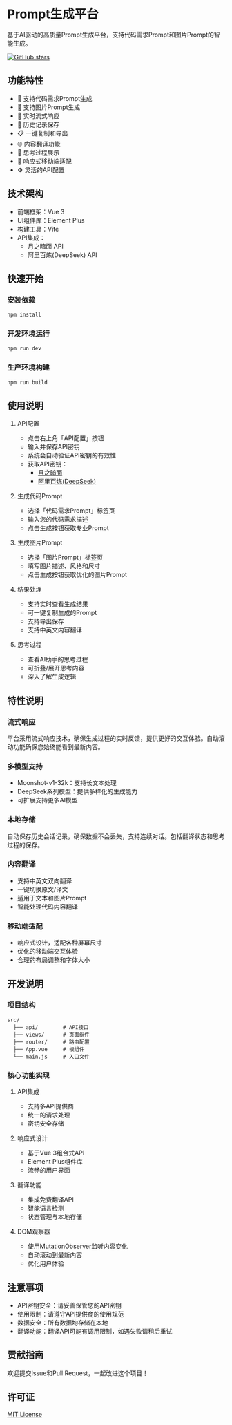 # Prompt生成平台

基于AI驱动的高质量Prompt生成平台，支持代码需求Prompt和图片Prompt的智能生成。

[![GitHub stars](https://img.shields.io/github/stars/Dear-Tao/prompt-tips.svg?style=flat&color=green)](https://github.com/Dear-Tao/prompt-tips)

## 功能特性

- 🚀 支持代码需求Prompt生成
- 🎨 支持图片Prompt生成
- 💬 实时流式响应
- 🔄 历史记录保存
- 📋 一键复制和导出
- 🌐 内容翻译功能
- 🧠 思考过程展示
- 📱 响应式移动端适配
- ⚙️ 灵活的API配置

## 技术架构

- 前端框架：Vue 3
- UI组件库：Element Plus
- 构建工具：Vite
- API集成：
  - 月之暗面 API
  - 阿里百炼(DeepSeek) API

## 快速开始

### 安装依赖

```bash
npm install
```

### 开发环境运行

```bash
npm run dev
```

### 生产环境构建

```bash
npm run build
```

## 使用说明

1. API配置
   - 点击右上角「API配置」按钮
   - 输入并保存API密钥
   - 系统会自动验证API密钥的有效性
   - 获取API密钥：
     - [月之暗面](https://platform.moonshot.cn/console/api-keys)
     - [阿里百炼(DeepSeek)](https://bailian.console.aliyun.com/?apiKey=1#/api-key)

2. 生成代码Prompt
   - 选择「代码需求Prompt」标签页
   - 输入您的代码需求描述
   - 点击生成按钮获取专业Prompt

3. 生成图片Prompt
   - 选择「图片Prompt」标签页
   - 填写图片描述、风格和尺寸
   - 点击生成按钮获取优化的图片Prompt

4. 结果处理
   - 支持实时查看生成结果
   - 可一键复制生成的Prompt
   - 支持导出保存
   - 支持中英文内容翻译

5. 思考过程
   - 查看AI助手的思考过程
   - 可折叠/展开思考内容
   - 深入了解生成逻辑

## 特性说明

### 流式响应

平台采用流式响应技术，确保生成过程的实时反馈，提供更好的交互体验。自动滚动功能确保您始终能看到最新内容。

### 多模型支持

- Moonshot-v1-32k：支持长文本处理
- DeepSeek系列模型：提供多样化的生成能力
- 可扩展支持更多AI模型

### 本地存储

自动保存历史会话记录，确保数据不会丢失，支持连续对话。包括翻译状态和思考过程的保存。

### 内容翻译

- 支持中英文双向翻译
- 一键切换原文/译文
- 适用于文本和图片Prompt
- 智能处理代码内容翻译

### 移动端适配

- 响应式设计，适配各种屏幕尺寸
- 优化的移动端交互体验
- 合理的布局调整和字体大小

## 开发说明

### 项目结构

```
src/
  ├── api/        # API接口
  ├── views/      # 页面组件
  ├── router/     # 路由配置
  ├── App.vue     # 根组件
  └── main.js     # 入口文件
```

### 核心功能实现

1. API集成
   - 支持多API提供商
   - 统一的请求处理
   - 密钥安全存储

2. 响应式设计
   - 基于Vue 3组合式API
   - Element Plus组件库
   - 流畅的用户界面

3. 翻译功能
   - 集成免费翻译API
   - 智能语言检测
   - 状态管理与本地存储

4. DOM观察器
   - 使用MutationObserver监听内容变化
   - 自动滚动到最新内容
   - 优化用户体验

## 注意事项

- API密钥安全：请妥善保管您的API密钥
- 使用限制：请遵守API提供商的使用规范
- 数据安全：所有数据均存储在本地
- 翻译功能：翻译API可能有调用限制，如遇失败请稍后重试

## 贡献指南

欢迎提交Issue和Pull Request，一起改进这个项目！

## 许可证

[MIT License](LICENSE)